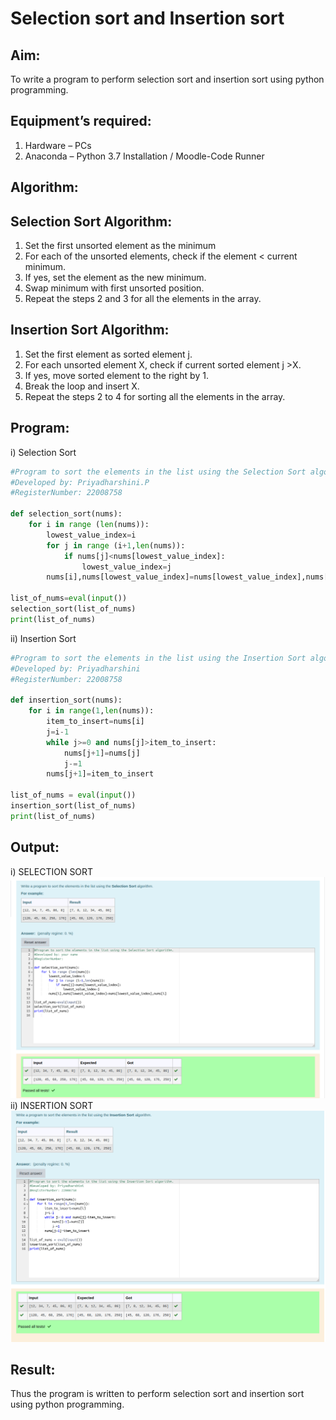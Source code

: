 # Selection sort and Insertion sort
## Aim:
To write a program to perform selection sort and insertion sort using python programming.
## Equipment’s required:
1.	Hardware – PCs
2.	Anaconda – Python 3.7 Installation / Moodle-Code Runner
## Algorithm:
## Selection Sort Algorithm:
1.	Set the first unsorted element as the minimum
2.	For each of the unsorted elements, check if the element < current minimum.
3.	If yes, set the element as the new minimum.
4.	Swap minimum with first unsorted position.
5.	Repeat the steps 2 and 3 for all the elements in the array.
## Insertion Sort Algorithm:
1.	Set the first element as sorted element j.
2.	For each unsorted element X, check if current sorted element j >X.
3.	If yes, move sorted element to the right by 1.
4.	Break the loop and insert X.
5.	Repeat the steps 2 to 4 for sorting all the elements in the array.
## Program:
i) Selection Sort
```python
#Program to sort the elements in the list using the Selection Sort algorithm.
#Developed by: Priyadharshini.P
#RegisterNumber: 22008758

def selection_sort(nums):
    for i in range (len(nums)):
        lowest_value_index=i
        for j in range (i+1,len(nums)):
            if nums[j]<nums[lowest_value_index]:
                lowest_value_index=j
        nums[i],nums[lowest_value_index]=nums[lowest_value_index],nums[i]

list_of_nums=eval(input())
selection_sort(list_of_nums)
print(list_of_nums)
```
ii) Insertion Sort
```python
#Program to sort the elements in the list using the Insertion Sort algorithm.
#Developed by: Priyadharshini
#RegisterNumber: 22008758

def insertion_sort(nums):
    for i in range(1,len(nums)):
        item_to_insert=nums[i]
        j=i-1
        while j>=0 and nums[j]>item_to_insert:
            nums[j+1]=nums[j]
            j-=1
        nums[j+1]=item_to_insert
    
list_of_nums = eval(input())
insertion_sort(list_of_nums)
print(list_of_nums)
```

## Output:
i) SELECTION SORT
![](./selection.png)
ii) INSERTION SORT
![](./insertion.png)

## Result:
Thus the program is written to perform selection sort and insertion sort using python programming.
